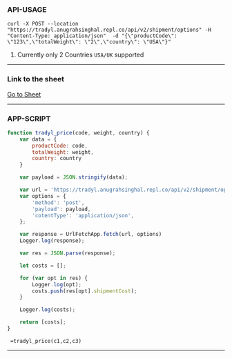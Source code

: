 ### API-USAGE

```shell
curl -X POST --location "https://tradyl.anugrahsinghal.repl.co/api/v2/shipment/options" -H "Content-Type: application/json"  -d "{\"productCode\": \"123\",\"totalWeight\": \"2\",\"country\": \"USA\"}"
```

1. Currently only 2 Countries `USA/UK` supported
---

### Link to the sheet

[Go to Sheet](https://docs.google.com/spreadsheets/d/1LqvZjRIiVPRnLlSy0Sks2A-msFB1k96NtAT3b-aAFdA/edit?usp=sharing)

---

### APP-SCRIPT

```js
function tradyl_price(code, weight, country) {
	var data = {
		productCode: code,
		totalWeight: weight,
		country: country
	}

	var payload = JSON.stringify(data);

	var url = 'https://tradyl.anugrahsinghal.repl.co/api/v2/shipment/options';
	var options = {
		'method': 'post',
		'payload': payload,
		'cotentType': 'application/json',
	};

	var response = UrlFetchApp.fetch(url, options)
	Logger.log(response);

	var res = JSON.parse(response);

	let costs = [];

	for (var opt in res) {
		Logger.log(opt);
		costs.push(res[opt].shipmentCost);
	}

	Logger.log(costs);

	return [costs];
}
```
` =tradyl_price(c1,c2,c3)`

---



